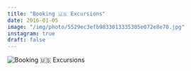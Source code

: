 ```yaml
---
title: "Booking 🇺🇸 Excursions"
date: 2016-01-05
image: "/img/photo/5529ec3efb9833013335305e072e8e70.jpg"
instagram: true
draft: false
---
```


![Booking 🇺🇸 Excursions](/img/photo/5529ec3efb9833013335305e072e8e70.jpg)
